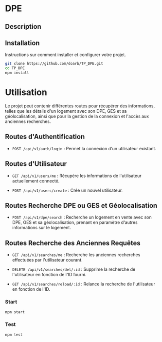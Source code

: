# DPE

## Description



## Installation

Instructions sur comment installer et configurer votre projet.

```bash
git clone https://github.com/doarb/TP_DPE.git
cd TP_DPE
npm install
```

# Utilisation

Le projet peut contenir différentes routes pour récupérer des informations, telles que les détails d'un logement avec son DPE, GES et sa géolocalisation, ainsi que pour la gestion de la connexion et l'accès aux anciennes recherches.

## Routes d'Authentification

- `POST /api/v1/auth/login` : Permet la connexion d'un utilisateur existant.

## Routes d'Utilisateur

- `GET /api/v1/users/me` : Récupère les informations de l'utilisateur actuellement connecté.
  
- `POST /api/v1/users/create` : Crée un nouvel utilisateur.

## Routes Recherche DPE ou GES et Géolocalisation
  
- `POST /api/v1/dpe/search` : Recherche un logement en vente avec son DPE, GES et sa géolocalisation, prenant en paramètre d'autres informations sur le logement.

## Routes Recherche des Anciennes Requêtes

- `GET /api/v1/searches/me` : Recherche les anciennes recherches effectuées par l'utilisateur courant.

- `DELETE /api/v1/searches/del/:id` : Supprime la recherche de l'utilisateur en fonction de l'ID fourni.

- `GET /api/v1/searches/reload/:id` : Relance la recherche de l'utilisateur en fonction de l'ID.

### Start
```bash
npm start
```
### Test
```bash
npm test
```


